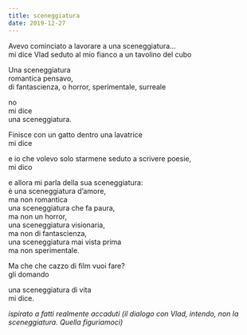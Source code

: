 ```yaml
---
title: sceneggiatura
date: 2019-12-27
---
```

Avevo cominciato a lavorare a una sceneggiatura…  
mi dice Vlad seduto al mio fianco a un tavolino del cubo  

Una sceneggiatura  
romantica pensavo,  
di fantascienza, o horror, sperimentale, surreale

no  
mi dice  
una sceneggiatura.

Finisce con un gatto dentro una lavatrice  
mi dice

e io che volevo solo starmene seduto a scrivere poesie,  
mi dico

e allora mi parla della sua sceneggiatura:  
è una sceneggiatura d’amore,  
ma non romantica  
una sceneggiatura che fa paura,  
ma non un horror,  
una sceneggiatura visionaria,  
ma non di fantascienza,  
una sceneggiatura mai vista prima  
ma non sperimentale.

Ma che che cazzo di film vuoi fare?  
gli domando

una sceneggiatura di vita  
mi dice.

*ispirato a fatti realmente accaduti (il dialogo con Vlad, intendo, non la sceneggiatura. Quella figuriamoci)*

